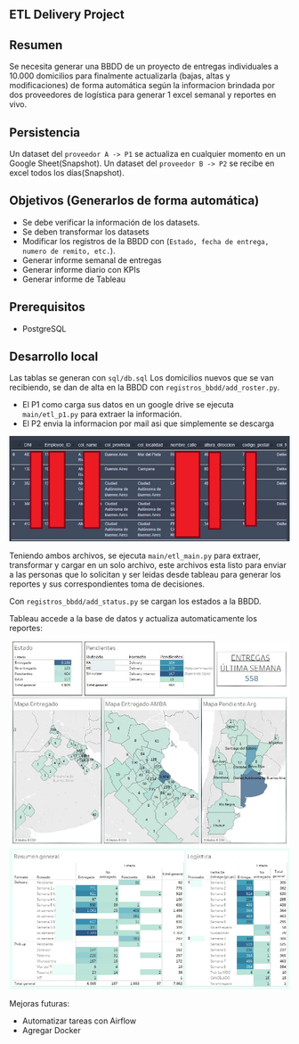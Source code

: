 ## ETL Delivery Project
## Resumen
Se necesita generar una BBDD de un proyecto de entregas individuales a 10.000 domicilios para finalmente actualizarla (bajas, altas y modificaciones) de forma automática según la informacion brindada por dos proveedores de logística para generar 1 excel semanal y reportes en vivo.

## Persistencia
Un dataset del `proveedor A -> P1` se actualiza en cualquier momento en un Google Sheet(Snapshot).
Un dataset del `proveedor B -> P2` se recibe en excel todos los días(Snapshot).


## Objetivos (Generarlos de forma automática)
* Se debe verificar la información de los datasets.
* Se deben transformar los datasets
* Modificar los registros de la BBDD con (`Estado, fecha de entrega, numero de remito, etc.`).
* Generar informe semanal de entregas
* Generar informe diario con KPIs
* Generar informe de Tableau

## Prerequisitos
* PostgreSQL

## Desarrollo local
Las tablas se generan con `sql/db.sql`
Los domicilios nuevos que se van recibiendo, se dan de alta en la BBDD con `registros_bbdd/add_roster.py`.

* El P1 como carga sus datos en un google drive se ejecuta `main/etl_p1.py` para extraer la información.
* El P2 envia la informacion por mail asi que simplemente se descarga

![EjProv](https://github.com/nico30994/ETL-Delivery-Project/blob/main/imgs/add_reg.jpg)

Teniendo ambos archivos, se ejecuta `main/etl_main.py` para extraer, transformar y cargar en un solo archivo, este archivos esta listo para enviar a las personas que lo solicitan y ser leidas desde tableau para generar los reportes y sus correspondientes toma de decisiones.

Con `registros_bbdd/add_status.py` se cargan los estados a la BBDD.

Tableau accede a la base de datos y actualiza automaticamente los reportes:

![ResultadoTableau](https://github.com/nico30994/ETL-Delivery-Project/blob/main/imgs/Roster.jpg)
![ResultadoTableau2](https://github.com/nico30994/ETL-Delivery-Project/blob/main/imgs/info.jpg)

Mejoras futuras:
* Automatizar tareas con Airflow
* Agregar Docker